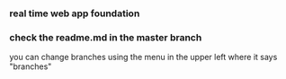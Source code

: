 ### real time web app foundation

### check the readme.md in the master branch
you can change branches using the menu in the upper left where it says "branches"
